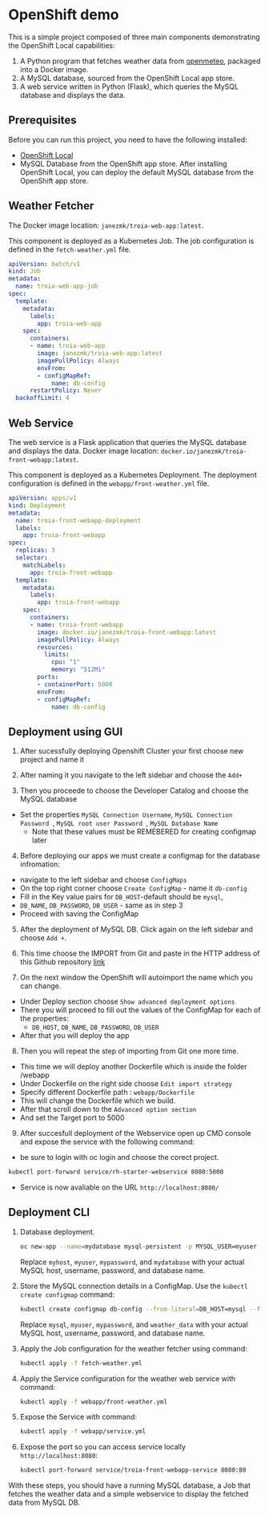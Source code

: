 # OpenShift demo

This is a simple project composed of three main components demonstrating the OpenShift Local capabilities:

1. A Python program that fetches weather data from [openmeteo](https://open-meteo.com/), packaged into a Docker image.
2. A MySQL database, sourced from the OpenShift Local app store.
3. A web service written in Python (Flask), which queries the MySQL database and displays the data.

## Prerequisites

Before you can run this project, you need to have the following installed:

- [OpenShift Local](https://www.redhat.com/sysadmin/install-openshift-local)
- MySQL Database from the OpenShift app store. After installing OpenShift Local, you can deploy the default MySQL database from the OpenShift app store.

## Weather Fetcher

The Docker image location: `janezmk/troia-web-app:latest`.

This component is deployed as a Kubernetes Job. The job configuration is defined in the `fetch-weather.yml` file.

```yaml
apiVersion: batch/v1
kind: Job
metadata:
  name: troia-web-app-job
spec:
  template:
    metadata:
      labels:
        app: troia-web-app
    spec:
      containers:
      - name: troia-web-app
        image: janezmk/troia-web-app:latest
        imagePullPolicy: Always
        envFrom:
        - configMapRef:
            name: db-config
      restartPolicy: Never
  backoffLimit: 4
```

## Web Service

The web service is a Flask application that queries the MySQL database and displays the data. Docker image location: `docker.io/janezmk/troia-front-webapp:latest`.

This component is deployed as a Kubernetes Deployment. The deployment configuration is defined in the `webapp/front-weather.yml` file.

```yaml 
apiVersion: apps/v1
kind: Deployment
metadata:
  name: troia-front-webapp-deployment
  labels:
    app: troia-front-webapp
spec:
  replicas: 3
  selector:
    matchLabels:
      app: troia-front-webapp
  template:
    metadata:
      labels:
        app: troia-front-webapp
    spec:
      containers:
      - name: troia-front-webapp
        image: docker.io/janezmk/troia-front-webapp:latest
        imagePullPolicy: Always
        resources:
          limits:
            cpu: "1"
            memory: "512Mi"
        ports:
        - containerPort: 5000
        envFrom:
        - configMapRef:
            name: db-config
```

## Deployment using GUI

1. After sucessfully deploying Openshift Cluster your first choose new project and name it

2. After naming it you navigate to the left sidebar and choose the `Add+`

3. Then you proceede to choose the Developer Catalog and choose the MySQL database
 - Set the properties `MySQL Connection Username`, `MySQL Connection Password `, `MySQL root user Password `, `MySQL Database Name `
   - Note that these values must be REMEBERED for creating configmap later

4. Before deploying our apps we must create a configmap for the database infromation:
  - navigate to the left sidebar and choose `ConfigMaps`
  - On the top right corner choose `Create ConfigMap` - name it `db-config`
  - Fill in the Key value pairs for `DB_HOST`-default should be `mysql`,
   - `DB_NAME`, `DB_PASSWORD`, `DB_USER` - same as in step 3
  - Proceed with saving the ConfigMap


5. After the deployment of MySQL DB. Click again on the left sidebar and choose `Add +`.

6. This time choose the IMPORT from Git and paste in the HTTP address of this Github repository [link](https://github.com/KricejJanezMartin/rh_starter.git)

7. On the next window the OpenShift will autoimport the name which you can change. 
  - Under Deploy section choose `Show advanced deployment options`
  - There you will proceed to fill out the values of the ConfigMap for each of the properties:
    - `DB_HOST`, `DB_NAME`, `DB_PASSWORD`, `DB_USER`
  - After that you will deploy the app

8. Then you will repeat the step of importing from Git one more time.
  - This time we will deploy another Dockerfile which is inside the folder /webapp
  - Under Dockerfile on the right side choose `Edit import strategy`
  - Specify different Dockerfile path : `webapp/Dockerfile`
  - This will change the Dockerfile which we build.
  - After that scroll down to the `Advanced option section`
  - And set the Target port to 5000

9. After succesfull deployment of the Webservice open up CMD console and expose the service with the following command:
  - be sure to login with oc login and choose the corect project.
  ```bash 
  kubectl port-forward service/rh-starter-webservice 8080:5000 
  ```
  - Service is now avaliable on the URL  `http://localhost:8080/`


## Deployment CLI


1. Database deployment.
    ```bash
    oc new-app --name=mydatabase mysql-persistent -p MYSQL_USER=myuser -p MYSQL_PASSWORD=mypassword -p MYSQL_DATABASE=weather_data
    ```
    Replace `myhost`, `myuser`, `mypassword`, and `mydatabase` with your actual MySQL host, username, password, and database name.

2. Store the MySQL connection details in a ConfigMap. Use the `kubectl create configmap` command:

    ```bash
    kubectl create configmap db-config --from-literal=DB_HOST=mysql --from-literal=DB_USER=myuser --from-literal=DB_PASSWORD=mypassword --from-literal=DB_NAME=weather_data
    ```

    Replace `mysql`, `myuser`, `mypassword`, and `weather_data` with your actual MySQL host, username, password, and database name.

3. Apply the Job configuration for the weather fetcher using command:

    ```bash
    kubectl apply -f fetch-weather.yml
    ```

4. Apply the Service configuration for the weather web service with command:

    ```bash
    kubectl apply -f webapp/front-weather.yml
    ```
5. Expose the Service with command:

    ```bash
    kubectl apply -f webapp/service.yml
    ```

6. Expose the port so you can access service locally `http://localhost:8080`: 

    ```bash
    kubectl port-forward service/troia-front-webapp-service 8080:80
    ```

With these steps, you should have a running MySQL database, a Job that fetches the weather data and a simple webservice to display the fetched data from MySQL DB.